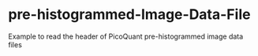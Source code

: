 # pre-histogrammed-Image-Data-File
Example to read the header of PicoQuant pre-histogrammed image data files
